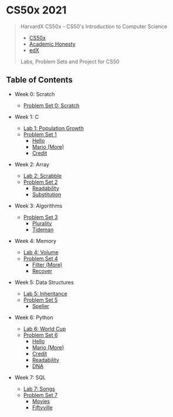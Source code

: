 # CS50x 2021

> HarvardX CS50x - CS50's Introduction to Computer Science
>
> - [CS50x](https://cs50.harvard.edu/x/2021/)
> - [Academic Honesty](https://cs50.harvard.edu/x/2021/honesty/)
> - [edX](https://cs50.edx.org)
>
> Labs, Problem Sets and Project for CS50

## Table of Contents

- Week 0: Scratch
    - [Problem Set 0: Scratch](https://scratch.mit.edu/projects/595678743)

- Week 1: C
    - [Lab 1: Population Growth](/lab1/population)
    - [Problem Set 1](/pset1)
        - [Hello](/pset1/hello)
        - [Mario (More)](/pset1/mario)
        - [Credit](/pset1/credit)

- Week 2: Array
    - [Lab 2: Scrabble](/lab2/scrabble)
    - [Problem Set 2](/pset2)
        - [Readability](/pset2/readability)
        - [Substitution](/pset2/substitution)

- Week 3: Algorithms
    - [Problem Set 3](/pset3)
        - [Plurality](/pset3/plurality)
        - [Tideman](/pset3/tideman)

- Week 4: Memory
    - [Lab 4: Volume](/lab4)
    - [Problem Set 4](/pset4)
        - [Filter (More)](/pset4/filter)
        - [Recover](/pset4/recover)

- Week 5: Data Structures
    - [Lab 5: Inheritance](/lab5)
    - [Problem Set 5](/pset5)
        - [Speller](/pset5/speller)

- Week 6: Python
    - [Lab 6: World Cup](/lab6)
    - [Problem Set 6](/pset6)
        - [Hello](/pset6/hello)
        - [Mario (More)](/pset6/mario)
        - [Credit](/pset6/credit)
        - [Readability](/pset6/readability)
        - [DNA](/pset6/dna)

- Week 7: SQL
    - [Lab 7: Songs](/lab7)
    - [Problem Set 7](/pset7)
        - [Movies](/pset7/movies)
        - [Fiftyville](/pset7/fiftyville)
